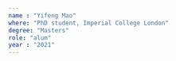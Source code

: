 ```yaml
---
name : "Yifeng Mao"
where: "PhD student, Imperial College London"
degree: "Masters"
role: "alum"
year : "2021"
---
```

